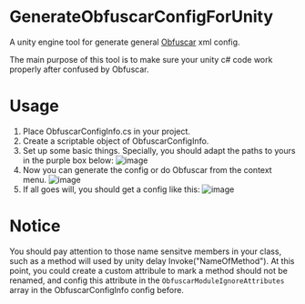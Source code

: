 # GenerateObfuscarConfigForUnity
A unity engine tool for generate general [Obfuscar](https://github.com/obfuscar/obfuscar) xml config.

The main purpose of this tool is to make sure your unity c# code work properly after confused by Obfuscar.

# Usage
1. Place ObfuscarConfigInfo.cs in your project.
2. Create a scriptable object of ObfuscarConfigInfo.
3. Set up some basic things. Specially, you should adapt the paths to yours in the purple box below:
![image](https://user-images.githubusercontent.com/17614861/203248780-5ca1355d-a72f-45bb-9340-7119bcb36517.png)
4. Now you can generate the config or do Obfuscar from the context menu.
![image](https://user-images.githubusercontent.com/17614861/203249065-7ed68af6-e5cd-4c32-98f8-9e7f9758ed16.png)
5. If all goes will, you should get a config like this:
![image](https://user-images.githubusercontent.com/17614861/203249996-5d547435-0dff-4590-94e6-ae86873ed81a.png)

# Notice
You should pay attention to those name sensitve members in your class, such as a method will used by unity delay Invoke("NameOfMethod"). At this point, you could create a custom attribule to mark a method should not be renamed, and config this attribute in the `ObfuscarModuleIgnoreAttributes` array in the ObfuscarConfigInfo config before.

